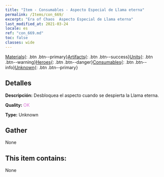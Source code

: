 ```yaml
---
title: "Item - Consumables - Aspecto Especial de Llama eterna"
permalink: /Items/con_669/
excerpt: "Era of Chaos  Aspecto Especial de Llama eterna"
last_modified_at: 2021-03-24
locale: es
ref: "con_669.md"
toc: false
classes: wide
---
```

 [Materials](/es/Items/){: .btn .btn--primary}[Artifacts](/es/Items/Artifacts/){: .btn .btn--success}[Units](/es/Items/Units/){: .btn .btn--warning}[Heroes](/es/Items/Heroes/){: .btn .btn--danger}[Consumables](/es/Items/Consumables/){: .btn .btn--info}[Unknown](/es/Items/Unknown/){: .btn .btn--primary}

## Detalles
 **Descripción:** Desbloquea el aspecto cuando se despierta la Llama eterna.

 **Quality:** <span style="color: #DA70D6">OK</span>

 **Type:** Unknown

## Gather

  None

## This item contains:

  None

